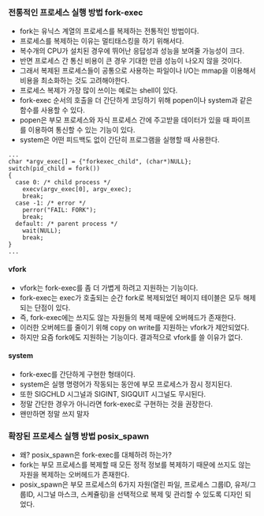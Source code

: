 ### 전통적인 프로세스 실행 방법 fork-exec
* fork는 유닉스 계열의 프로세스를 복제하는 전통적인 방법이다.
* 프로세스를 복제하는 이유는 멀티태스킹을 하기 위해서다.
* 복수개의 CPU가 설치된 경우에 뛰어난 응답성과 성능을 보여줄 가능성이 크다.
* 반면 프로세스 간 통신 비용이 큰 경우 기대한 만큼 성능이 나오지 않을 것이다.
* 그래서 복제된 프로세스들이 공통으로 사용하는 파일이나 I/O는 mmap을 이용해서 비용을 최소화하는 것도 고려해야한다.
* 프로세스 복제가 가장 많이 쓰이는 예로는 shell이 있다.
* fork-exec 순서의 호출을 더 간단하게 코딩하기 위해 popen이나 system과 같은 함수를 사용할 수 있다.
* popen은 부모 프로세스와 자식 프로세스 간에 주고받을 데이터가 있을 때 파이프를 이용하여 통신할 수 있는 기능이 있다.
* system은 어떤 피드백도 없이 간단히 프로그램을 실행할 때 사용한다.

```fork-exec CODE
...
char *argv_exec[] = {"forkexec_child", (char*)NULL};
switch(pid_child = fork())
{
  case 0: /* child process */
    execv(argv_exec[0], argv_exec);
    break;
  case -1: /* error */
    perror("FAIL: FORK");
    break;
  default: /* parent process */
    wait(NULL);
    break;
}
...
```

#### vfork
* vfork는 fork-exec를 좀 더 가볍게 하려고 지원하는 기능이다.
* fork-exec는 exec가 호출되는 순간 fork로 복제되었던 페이지 테이블은 모두 해제되는 단점이 있다.
* 즉, fork-exec에는 쓰지도 않는 자원들의 복제 때문에 오버헤드가 존재한다.
* 이러한 오버헤드를 줄이기 위해 copy on write를 지원하는 vfork가 제안되었다.
* 하지만 요즘 fork에도 지원하는 기능이다. 결과적으로 vfork를 쓸 이유가 없다.

#### system
* fork-exec를 간단하게 구현한 형태이다.
* system은 실행 명령어가 작동되는 동안에 부모 프로세스가 잠시 정지된다.
* 또한 SIGCHLD 시그널과 SIGINT, SIGQUIT 시그널도 무시된다.
* 정말 간단한 경우가 아니라면 fork-exec로 구현하는 것을 권장한다.
* 왠만하면 정말 쓰지 말자

### 확장된 프로세스 실행 방법 posix_spawn
* 왜? posix_spawn은 fork-exec를 대체하려 하는가?
* fork는 부모 프로세스를 복제할 때 모든 정적 정보를 복제하기 때문에 쓰지도 않는 자원을 복제하는 오버헤드가 존재한다.
* posix_spawn은 부모 프로세스의 6가지 자원(열린 파일, 프로세스 그룹ID, 유저/그룹ID, 시그널 마스크, 스케쥴링)을 선택적으로 복제 및 관리할 수 있도록 디자인 되었다.
